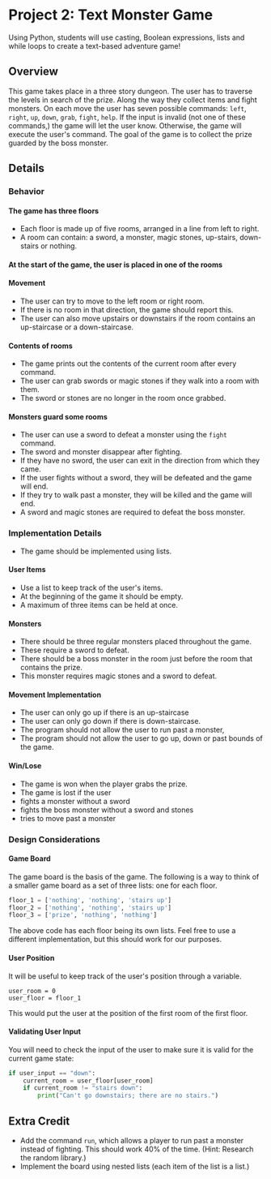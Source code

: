# Project 2: Text Monster Game

Using Python, students will use casting, Boolean expressions, lists and while loops to create a text-based adventure game!

## Overview

This game takes place in a three story dungeon. The user has to traverse the levels in search of the prize. Along the way they collect items and fight monsters. On each move the user has seven possible commands: `left`, `right`, `up`, `down`, `grab`, `fight`, `help`. If the input is invalid (not one of these commands,) the game will let the user know. Otherwise, the game will execute the user's command. The goal of the game is to collect the prize guarded by the boss monster.

## Details

### Behavior

#### The game has three floors

* Each floor is made up of five rooms, arranged in a line from left to right.
* A room can contain: a sword, a monster, magic stones, up-stairs, down-stairs or nothing.

#### At the start of the game, the user is placed in one of the rooms

#### Movement

* The user can try to move to the left room or right room.
* If there is no room in that direction, the game should report this.
* The user can also move upstairs or downstairs if the room contains an up-staircase or a down-staircase.

#### Contents of rooms

* The game prints out the contents of the current room after every command.
* The user can grab swords or magic stones if they walk into a room with them.
* The sword or stones are no longer in the room once grabbed.

#### Monsters guard some rooms

* The user can use a sword to defeat a monster using the `fight` command.
* The sword and monster disappear after fighting.
* If they have no sword, the user can exit in the direction from which they came.
* If the user fights without a sword, they will be defeated and the game will end.
* If they try to walk past a monster, they will be killed and the game will end.
* A sword and magic stones are required to defeat the boss monster.

### Implementation Details

* The game should be implemented using lists.

#### User Items

* Use a list to keep track of the user's items.
* At the beginning of the game it should be empty.
* A maximum of three items can be held at once.

#### Monsters

* There should be three regular monsters placed throughout the game.
* These require a sword to defeat.
* There should be a boss monster in the room just before the room that contains the prize.
* This monster requires magic stones and a sword to defeat.

#### Movement Implementation

* The user can only go up if there is an up-staircase
* The user can only go down if there is down-staircase.
* The program should not allow the user to run past a monster,
* The program should not allow the user to go up, down or past bounds of the game.

#### Win/Lose

* The game is won when the player grabs the prize.
* The game is lost if the user
* fights a monster without a sword
* fights the boss monster without a sword and stones
* tries to move past a monster

### Design Considerations

#### Game Board

The game board is the basis of the game. The following is a way to think of a smaller game board as a set of three lists: one for each floor.

```python
floor_1 = ['nothing', 'nothing', 'stairs up']
floor_2 = ['nothing', 'nothing', 'stairs up']
floor_3 = ['prize', 'nothing', 'nothing']
```

The above code has each floor being its own lists. Feel free to use a different implementation, but this should work for our purposes.

#### User Position

It will be useful to keep track of the user's position through a variable.

```pythin
user_room = 0
user_floor = floor_1
```

This would put the user at the position of the first room of the first floor.

#### Validating User Input

You will need to check the input of the user to make sure it is valid for the current game state:

```python
if user_input == "down":
    current_room = user_floor[user_room]
    if current_room != "stairs down":
        print("Can't go downstairs; there are no stairs.")
```

## Extra Credit

* Add the command `run`, which allows a player to run past a monster instead of fighting. This should work 40% of the time. (Hint: Research the random library.)
* Implement the board using nested lists (each item of the list is a list.)
